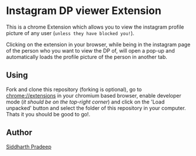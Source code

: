 # Instagram DP viewer Extension

This is a chrome Extension which allows you to view the instagram profile picture of any user (`unless they have blocked you!`).

Clicking on the extension in your browser, while being in the instagram page of the person who you want to view the DP of,  will open a pop-up and automatically loads the profile picture of the person in another tab.

## Using

Fork and clone this repository (forking is optional), go to [chrome://extensions](chrome://extensions) in your chromium based browser, enable developer mode (*it should be on the top-right corner*) and click on the 'Load unpacked'  button and select the folder of this repository in your computer. Thats it you should be good to go!.

## Author

[Siddharth Pradeep](https://github.com/thirt33n) 
